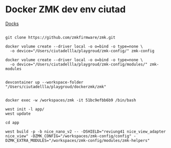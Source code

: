 
# Docker ZMK dev env ciutad

[Docks](https://zmk.dev/docs/development/local-toolchain/setup/container#creating-volumes)


```shell

git clone https://github.com/zmkfirmware/zmk.git

docker volume create --driver local -o o=bind -o type=none \
  -o device="/Users/ciutadellla/playgroud/zmk-config/" zmk-config

docker volume create --driver local -o o=bind -o type=none \
  -o device="/Users/ciutadellla/playgroud/zmk-config/modules/" zmk-modules


devcontainer up --workspace-folder "/Users/ciutadellla/playgroud/dockerzmk/zmk"


```


```shell
docker exec -w /workspaces/zmk -it 51bc9efbb6b9 /bin/bash

west init -l app/
west update  
```

```shell
cd app
```

```shell
west build -p -b nice_nano_v2 -- -DSHIELD="reviung41 nice_view_adapter nice_view" -DZMK_CONFIG="/workspaces/zmk-config/config" -DZMK_EXTRA_MODULES="/workspaces/zmk-config/modules/zmk-helpers"

```